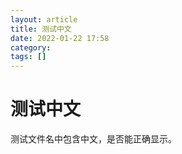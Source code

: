 ```yaml
---
layout: article  
title: 测试中文  
date: 2022-01-22 17:58  
category:  
tags: []  
---
```


# 测试中文

测试文件名中包含中文，是否能正确显示。


